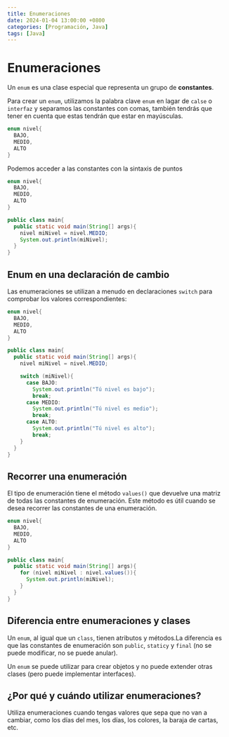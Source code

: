 ```yaml
---
title: Enumeraciones
date: 2024-01-04 13:00:00 +0800
categories: [Programación, Java]
tags: [Java]
---
```


# Enumeraciones

Un `enum` es una clase especial que representa un grupo de **constantes**.

Para crear un `enum`, utilizamos la palabra clave `enum` en lagar de `calse` o `interfaz` y separamos las constantes con comas, también tendrás que tener en cuenta que estas tendrán que estar en mayúsculas.

```java
enum nivel{
  BAJO,
  MEDIO,
  ALTO
}
```

Podemos acceder a las constantes con la sintaxis de puntos

```java
enum nivel{
  BAJO,
  MEDIO,
  ALTO
}

public class main{
  public static void main(String[] args){
    nivel miNivel = nivel.MEDIO;
    System.out.println(miNivel);
  }
}
```

## Enum en una declaración de cambio

Las enumeraciones se utilizan a menudo en declaraciones `switch` para comprobar los valores correspondientes:

```java
enum nivel{
  BAJO,
  MEDIO,
  ALTO
}

public class main{
  public static void main(String[] args){
    nivel miNivel = nivel.MEDIO;

    switch (miNivel){
      case BAJO:
        System.out.println("Tú nivel es bajo");
        break;
      case MEDIO:
        System.out.println("Tú nivel es medio");
        break;
      case ALTO:
        System.out.println("Tú nivel es alto");
        break;
    }
  }
}
```

## Recorrer una enumeración

El tipo de enumeración tiene el método `values()` que devuelve una matriz de todas las constantes de enumeración. Este método es útil cuando se desea recorrer las constantes de una enumeración.

```java
enum nivel{
  BAJO,
  MEDIO,
  ALTO
}

public class main{
  public static void main(String[] args){
    for (nivel miNivel : nivel.values()){
      System.out.println(miNivel);
    }
  }
}
```

## Diferencia entre enumeraciones y clases 

Un `enum`, al igual que un `class`, tienen atributos y métodos.La diferencia es que las constantes de enumeración son `public`, `staticy` y `final` (no se puede modificar, no se puede anular).

Un `enum` se puede utilizar para crear objetos y no puede extender otras clases (pero puede implementar interfaces). 

## ¿Por qué y cuándo utilizar enumeraciones? 

Utiliza enumeraciones cuando tengas valores que sepa que no van a cambiar, como los días del mes, los días, los colores, la baraja de cartas, etc. 
